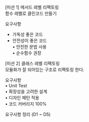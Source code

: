 [미션 1] 메서드 레벨 리팩토링  
함수 레벨로 클린코드 만들기  

요구사항  
  - 가독성 좋은 코드  
  - 안전성이 좋은 코드  
    • 안전한 문법 사용  
    • 순수함수 권장  


[미션 2] 클래스 레벨 리팩토링  
모듈화가 잘 되어있는 구조로 리팩토링 한다.  

요구사항  
    • Unit Test   
    • 확장성을 고려한 설계  
    • 디자인 패턴 적용  
    • 코드 커버리지 100%  


요구사항 정리 (D1 ~ D5)  
